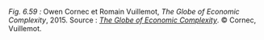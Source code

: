 *Fig. 6.59 :* Owen Cornec et Romain Vuillemot, *The Globe of Economic Complexity*, 2015.
Source : [*The Globe of Economic Complexity*](https://cid-harvard.github.io/atlas-dot-map/WorldProductSpace/). © Cornec, Vuillemot.